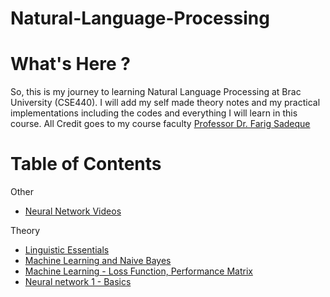 # Natural-Language-Processing

# What's Here ?

So, this is my journey to learning Natural Language Processing at Brac University (CSE440). I will add my self made theory notes and my practical implementations including the codes and everything I will learn in this course.
All Credit goes to my course faculty [Professor Dr. Farig Sadeque](https://scholar.google.com/citations?user=ULNaeowAAAAJ&hl=en&oi=ao)


# Table of Contents
Other
- [Neural Network Videos](https://github.com/ishmam-br10/Natural-Language-Processing/blob/main/Theory%20Notes/Neural%20Networks/Neural%20Network%20Youtube%20Videos.txt)


Theory

- [Linguistic Essentials](https://github.com/ishmam-br10/CSE440-Natural-Language-Processing/blob/main/Theory%20Notes/Nlp%20note%201%20--%20Linguistics%20Essentials%20(Ishmam).pdf)
- [Machine Learning and Naive Bayes](https://github.com/ishmam-br10/Natural-Language-Processing/blob/main/Theory%20Notes/NLP%20note%202%20Machine_Learning_and_Naive_Bayes.pdf)
- [Machine Learning - Loss Function, Performance Matrix](https://www.google.com/url?sa=i&url=https%3A%2F%2Fwww.wrwh.com%2Fnot-yet%2F&psig=AOvVaw1JAOunqL_zVBt7Q5vT_wLz&ust=1720084287085000&source=images&cd=vfe&opi=89978449&ved=0CA8QjRxqFwoTCOCVoMXCiocDFQAAAAAdAAAAABAH)
- [Neural network 1 - Basics](https://github.com/ishmam-br10/Natural-Language-Processing/blob/main/Theory%20Notes/Neural%20Networks/Neural%20Network%20-%201.pdf)
